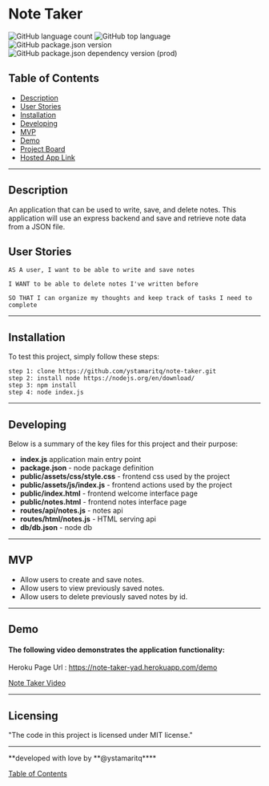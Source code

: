 # Note Taker

![GitHub language count](https://img.shields.io/github/languages/count/ystamaritq/note-taker)
![GitHub top language](https://img.shields.io/github/languages/top/ystamaritq/note-taker)
![GitHub package.json version](https://img.shields.io/github/package-json/v/ystamaritq/note-taker)
![GitHub package.json dependency version (prod)](https://img.shields.io/github/package-json/dependency-version/ystamaritq/note-taker/express)

## Table of Contents

- [Description](#description)
- [User Stories](#user-stories)
- [Installation](#installation)
- [Developing](#developing)
- [MVP](#mvp)
- [Demo](#demo)
- [Project Board](https://github.com/ystamaritq/note-taker)
- [Hosted App Link](https://note-taker-yad.herokuapp.com/)

---

## Description

An application that can be used to write, save, and delete notes. This application will use an express backend and save and retrieve note data from a JSON file.

## User Stories

```
AS A user, I want to be able to write and save notes

I WANT to be able to delete notes I've written before

SO THAT I can organize my thoughts and keep track of tasks I need to complete

```

---

## Installation

To test this project, simply follow these steps:

```
step 1: clone https://github.com/ystamaritq/note-taker.git
step 2: install node https://nodejs.org/en/download/
step 3: npm install
step 4: node index.js

```

---

## Developing

Below is a summary of the key files for this project and their purpose:

- **index.js** application main entry point
- **package.json** - node package definition
- **public/assets/css/style.css** - frontend css used by the project
- **public/assets/js/index.js** - frontend actions used by the project
- **public/index.html** - frontend welcome interface page
- **public/notes.html** - frontend notes interface page
- **routes/api/notes.js** - notes api
- **routes/html/notes.js** - HTML serving api
- **db/db.json** - node db

---

## MVP

- Allow users to create and save notes.
- Allow users to view previously saved notes.
- Allow users to delete previously saved notes by id.

---

## Demo

#### The following video demonstrates the application functionality:

Heroku Page Url : https://note-taker-yad.herokuapp.com/demo

[Note Taker Video](https://note-taker-yad.herokuapp.com/demo)

---

## Licensing

"The code in this project is licensed under MIT license."

---

**developed with love by **@ystamaritq\*\*\*\*

[Table of Contents](#table-of-contents)
